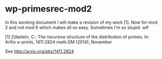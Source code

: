 # wp-primesrec-mod2
In this working document I will make a revision of my work [1]. Now for mod 2 and not mod 6 which makes all so easy. Sometimes I'm so stupid. wtf

[1] Zöbelein, C.: The recursive structure of the distribution of primes. In: ArXiv
e-prints, 1411.2824 math.GM (2014), November

See http://arxiv.org/abs/1411.2824
